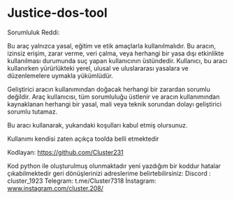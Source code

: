 # Justice-dos-tool

Sorumluluk Reddi:

Bu araç yalnızca yasal, eğitim ve etik amaçlarla kullanılmalıdır. Bu aracın, izinsiz erişim, zarar verme, veri çalma, veya herhangi bir yasa dışı etkinlikte kullanılması durumunda suç yapan kullanıcının üstündedir. Kullanıcı, bu aracı kullanırken yürürlükteki yerel, ulusal ve uluslararası yasalara ve düzenlemelere uymakla yükümlüdür.

Geliştirici aracın kullanımından doğacak herhangi bir zarardan sorumlu değildir. Araç kullanıcısı, tüm sorumluluğu üstlenir ve aracın kullanımından kaynaklanan herhangi bir yasal, mali veya teknik sorundan dolayı geliştirici sorumlu tutamaz.

Bu aracı kullanarak, yukarıdaki koşulları kabul etmiş olursunuz.

Kullanımı kendisi zaten açıkça toolda belli etmektedir

Kodlayan: https://github.com/Cluster231

Kod python ile oluşturulmuş olunmaktadır yeni yazdığım bir koddur hatalar çıkabilmektedir geri dönüşlerinizi adreslerime belirtebilirsiniz:
Discord : cluster_1923
Telegram: t.me/Cluster7318
İnstagram: www.instagram.com/cluster.208/
